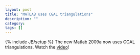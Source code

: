 ```yaml
---
layout: post
title: "MATLAB uses CGAL triangulations"
description: ""
category: 
tags: []
---
```

{% include JB/setup %}
The new Matlab 2009a now uses CGAL triangulations. Watch the <a href="https://www.mathworks.com/videos/new-mathematics-features-in-r2009a-69010.html">video</a>!
